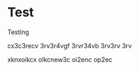 # Test
<p>Testing</p>
cx3c3recv 3rv3r4vgf 3rvr34vb 3rv3rv 3rv</p>
<p>xknxoikcx olkcnew3c oi2enc op2ec </p>
